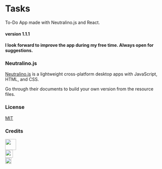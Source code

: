 # Tasks

To-Do App made with Neutralino.js and React.
#### version 1.1.1
#### I look forward to improve the app during my free time. Always open for suggestions.

### Neutralino.js

[Neutralino.js](https://neutralino.js.org/) is a lightweight cross-platform desktop apps with JavaScript, HTML, and CSS.

Go through their documents to build your own version from the resource files.

### License

[MIT](LICENSE)

### Credits

<a href="https://neutralino.js.org/"><img src="https://neutralino.js.org/assets/images/logo-5db2c303f97636b1b744eec0b78805fe.gif?v=3567" height="35"></a><br/>
<a href="https://reactjs.org"><img src="https://logos-download.com/wp-content/uploads/2016/09/React_logo_wordmark.png" height="25"></a><br/>
<a href="https://flaticon.com"><img src="https://media.flaticon.com/dist/min/img/logo/flaticon_negative.svg" height="20">
